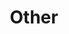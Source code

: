 ---
layout: page
title: Other
nav: true
nav_order: 8
dropdown: true
children: 
    # - title: publications
    #   permalink: /publications/
    # - title: divider
    - title: Poetry
      permalink: /blog/tag/poetry/
    # - title: Teaching
    #   permalink: /teaching/
    - title: Photography
      permalink: /photography/
    - title: Mind in Media
      permalink: /media-recos/
---